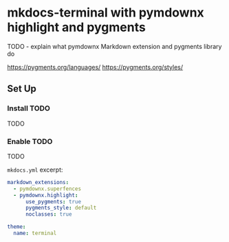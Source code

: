 # mkdocs-terminal with pymdownx highlight and pygments

TODO - explain what pymdownx Markdown extension and pygments library do

https://pygments.org/languages/
https://pygments.org/styles/
## Set Up
### Install TODO

TODO

### Enable TODO

TODO


`mkdocs.yml` excerpt:

```yaml
markdown_extensions:
  - pymdownx.superfences
  - pymdownx.highlight:
      use_pygments: true
      pygments_style: default
      noclasses: true

theme:
  name: terminal
```
